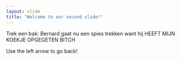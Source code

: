 ```yaml
---
layout: slide
title: "Welcome to our second slide!"
---
```

Trek een bak: Bernard gaat nu een spies trekken want hij HEEFT MIJN KOEKJE OPGEGETEN BITCH

Use the left arrow to go back!
